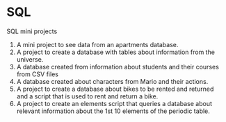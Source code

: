 # SQL
SQL mini projects
1. A mini project to see data from an apartments database.
2. A project to create a database with tables about information from the universe.
3. A database created from information about students and their courses from CSV files
4. A database created about characters from Mario and their actions.
5. A project to create a database about bikes to be rented and returned and a script that is used to rent and return a bike.
6. A project to create an elements script that queries a database about relevant information about the 1st 10 elements of the periodic table.
